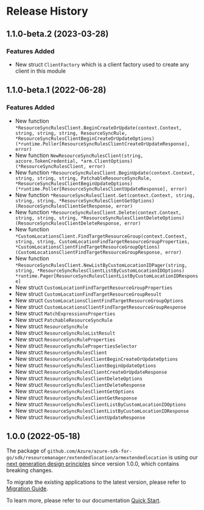 # Release History

## 1.1.0-beta.2 (2023-03-28)
### Features Added

- New struct `ClientFactory` which is a client factory used to create any client in this module


## 1.1.0-beta.1 (2022-06-28)
### Features Added

- New function `*ResourceSyncRulesClient.BeginCreateOrUpdate(context.Context, string, string, string, ResourceSyncRule, *ResourceSyncRulesClientBeginCreateOrUpdateOptions) (*runtime.Poller[ResourceSyncRulesClientCreateOrUpdateResponse], error)`
- New function `NewResourceSyncRulesClient(string, azcore.TokenCredential, *arm.ClientOptions) (*ResourceSyncRulesClient, error)`
- New function `*ResourceSyncRulesClient.BeginUpdate(context.Context, string, string, string, PatchableResourceSyncRule, *ResourceSyncRulesClientBeginUpdateOptions) (*runtime.Poller[ResourceSyncRulesClientUpdateResponse], error)`
- New function `*ResourceSyncRulesClient.Get(context.Context, string, string, string, *ResourceSyncRulesClientGetOptions) (ResourceSyncRulesClientGetResponse, error)`
- New function `*ResourceSyncRulesClient.Delete(context.Context, string, string, string, *ResourceSyncRulesClientDeleteOptions) (ResourceSyncRulesClientDeleteResponse, error)`
- New function `*CustomLocationsClient.FindTargetResourceGroup(context.Context, string, string, CustomLocationFindTargetResourceGroupProperties, *CustomLocationsClientFindTargetResourceGroupOptions) (CustomLocationsClientFindTargetResourceGroupResponse, error)`
- New function `*ResourceSyncRulesClient.NewListByCustomLocationIDPager(string, string, *ResourceSyncRulesClientListByCustomLocationIDOptions) *runtime.Pager[ResourceSyncRulesClientListByCustomLocationIDResponse]`
- New struct `CustomLocationFindTargetResourceGroupProperties`
- New struct `CustomLocationFindTargetResourceGroupResult`
- New struct `CustomLocationsClientFindTargetResourceGroupOptions`
- New struct `CustomLocationsClientFindTargetResourceGroupResponse`
- New struct `MatchExpressionsProperties`
- New struct `PatchableResourceSyncRule`
- New struct `ResourceSyncRule`
- New struct `ResourceSyncRuleListResult`
- New struct `ResourceSyncRuleProperties`
- New struct `ResourceSyncRulePropertiesSelector`
- New struct `ResourceSyncRulesClient`
- New struct `ResourceSyncRulesClientBeginCreateOrUpdateOptions`
- New struct `ResourceSyncRulesClientBeginUpdateOptions`
- New struct `ResourceSyncRulesClientCreateOrUpdateResponse`
- New struct `ResourceSyncRulesClientDeleteOptions`
- New struct `ResourceSyncRulesClientDeleteResponse`
- New struct `ResourceSyncRulesClientGetOptions`
- New struct `ResourceSyncRulesClientGetResponse`
- New struct `ResourceSyncRulesClientListByCustomLocationIDOptions`
- New struct `ResourceSyncRulesClientListByCustomLocationIDResponse`
- New struct `ResourceSyncRulesClientUpdateResponse`


## 1.0.0 (2022-05-18)

The package of `github.com/Azure/azure-sdk-for-go/sdk/resourcemanager/extendedlocation/armextendedlocation` is using our [next generation design principles](https://azure.github.io/azure-sdk/general_introduction.html) since version 1.0.0, which contains breaking changes.

To migrate the existing applications to the latest version, please refer to [Migration Guide](https://aka.ms/azsdk/go/mgmt/migration).

To learn more, please refer to our documentation [Quick Start](https://aka.ms/azsdk/go/mgmt).